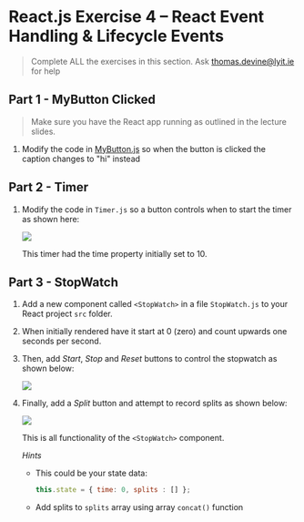 # React.js Exercise 4 – React Event Handling & Lifecycle Events

<!-- > Complete ALL the exercises in this section. Ask thomas.devine@lyit.ie for help or post an *Issue* on your GitHub repository. -->
> Complete ALL the exercises in this section. Ask thomas.devine@lyit.ie for help

<!-- ## Fetch latest Repository Branch

```
$ cd /DRIVE/xampp/htdocs/d3
$ git pull --no-edit https://github.com/noucampdotorgRESTAPI2019/ReactJS.git latest
$ git status

``` -->

## Part 1 - MyButton Clicked 

> Make sure you have the React app running as outlined in the lecture slides.
	
1.	Modify the code in [MyButton.js](/ReactJS/code/MyButton.js) so when the button is clicked the caption changes to "hi" instead


## Part 2 - Timer  

1.	Modify the code in `Timer.js` so a button controls when to start the timer as shown here:

	![](../images/Timer.png)

	This timer had the time property initially set to 10.

## Part 3 - StopWatch

1.	Add a new component called `<StopWatch>` in a file `StopWatch.js` to your React project `src` folder.  

1.  When initially rendered have it start at 0 (zero) and count upwards one seconds per second.

1.  Then, add _Start_, _Stop_ and _Reset_ buttons to control the stopwatch as shown below:

    ![](../images/StopWatch1.png)

1.	Finally, add a _Split_ button and attempt to record splits as shown below:

    ![](../images/StopWatch2.png)

	This is all functionality of the `<StopWatch>` component.

	_Hints_
	- This could be your state data:
	  ```javascript
	  this.state = { time: 0, splits : [] };
	  ```
	- Add splits to `splits` array using array `concat()` function


<!-- ## Part 4 - Timer Revisted 

1.	Add the [AutoTimer.js](../AutoTimer.js) component to your React project `src` folder.

1.	Modify `src/index.js` so that your the `<AutoTimer>` component is rendered using this code:

	```javascript
	import React from 'react';
	import ReactDOM from 'react-dom';
	import AutoTimer from './AutoTimer.js';

	ReactDOM.render(<AutoTimer />, document.getElementById('root'));
	```
	
	Test it works using the link http://localhost:3000/

1.	Now modify the component to use two of the _Component Lifecycle_ methods

	Use `componentDidMount()` to start the timer and store returned ID value in a class variable `this.timerID`
	
	Use `componentWillUnmount()` to clear the timer (use `clearInterval()`)


## Part 5 - Switch Component

1.	Add the [Switch.js](../Switch.js) component to your React project `src` folder.

1.	Modify `src/index.js` so that your the `<Switch>` component is rendered using this

	```javascript
	import React from 'react';
	import ReactDOM from 'react-dom';
	import Switch from './Switch.js';

	ReactDOM.render(<Switch />, document.getElementById('root'));
	```
		
	Test it works using the link http://localhost:3000/

1.	Modify the component to use a ternary operator to render the state of the switch

1.	Modify the component to use the Previous State of the `on` when updating the it -->